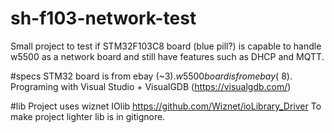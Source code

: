# sh-f103-network-test
Small project to test if STM32F103C8 board (blue pill?) is capable to handle w5500 as a network board and still have features such as DHCP and MQTT.

#specs
STM32 board is from ebay (~$3).
w5500 board is from ebay (~$8).
Programing with Visual Studio + VisualGDB (https://visualgdb.com/)

#lib
Project uses wiznet IOlib https://github.com/Wiznet/ioLibrary_Driver 
To make project lighter lib is in gitignore.
